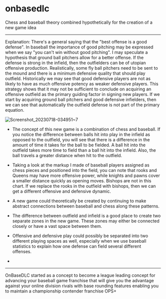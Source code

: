 # onbasedlc
Chess and baseball theory combined hypothetically for the creation of a new game idea
________
Explanation:
There's a general saying that the "best offense is a good defense".
In baseball the importance of good pitching may be expressed when we say "you can't win
without good pitching".
I may speculate a hypothesis that ground ball pitchers allow for a better offense. If the defense
is strong in the infield, then the outfielders can be of utopian offensive production. Realistically,
some fly ball pitchers need to be sent to the mound and there is a minimum defensive quality
that should play outfield. Historically we may see that good defensive players are not as likely to
have as much offensive potency as weaker defensive players. This strategy shows that it may
not be sufficient to conclude on acquiring an offensive outfield as the primary guiding factor in
signing new players. If we start by acquiring ground ball pitchers and good defensive infielders,
then we can see that automatically the outfield defense is not part of the primary equation.

![Screenshot_20230718-034951~7](https://github.com/eeshvardasikcm/onbasedlc/assets/96601374/b2d9d12c-10fc-45c0-88a8-b7a33619c702)

- The concept of this new game is a combination of chess and baseball. If you notice the difference between balls hit into play in the infield as opposed to the outfield, you will see that there is a difference in the amount of time it takes for the ball to be fielded. A ball hit into the outfield takes more time to field than a ball hit into the infield. Also, the ball travels a greater distance when hit to the outfield.

- Taking a look at the markup I made of baseball players assigned as chess pieces and positioned into the field, you can note that rooks and Queens may have more offensive power, while knights and pawns cover a smaller distance quickly as opening moves. Bishops are not in this chart. If we replace the rooks in the outfield with bishops, then we can get a different offensive and defensive dynamic.

- A new game could theoretically be created by continuing to make abstract connections between baseball and chess along these patterns.

- The difference between outfield and infield is a good place to create two separate zones in the new game. These zones may either be connected closely or have a vast space between them.

- Offensive and defensive play could possibly be separated into two different playing spaces as well, especially when we use baseball statistics to explain how one defense can field several different offenses.
- 
_____

OnBaseDLC started as a concept to become a league leading concept for advancing your baseball game franchise that will give you the advantage against your online division rivals with base rounding features enabling you to maintain a championship contender franchise OPS+
